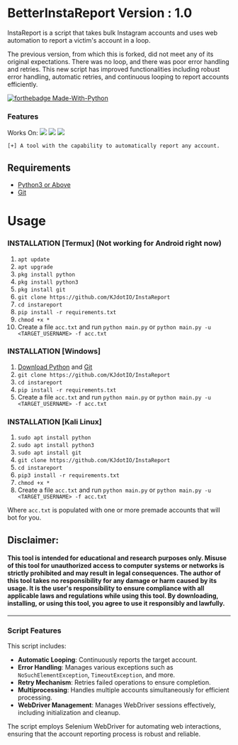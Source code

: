 # BetterInstaReport Version : 1.0

InstaReport is a script that takes bulk Instagram accounts and uses web automation to report a victim's account in a loop.

The previous version, from which this is forked, did not meet any of its original expectations. There was no loop, and there was poor error handling and retries. This new script has improved functionalities including robust error handling, automatic retries, and continuous looping to report accounts efficiently.

[![forthebadge Made-With-Python](http://ForTheBadge.com/images/badges/made-with-python.svg)](https://www.python.org/)

### Features
Works On:
<a href="https://t.me/hackerExploits"><img src="https://img.shields.io/badge/Android-3DDC84?style=for-the-badge&logo=android&logoColor=white"></a>
<a href="https://t.me/hackerExploits"><img src="https://img.shields.io/badge/Windows-0078D6?style=for-the-badge&logo=windows&logoColor=white"></a>
<a href="https://t.me/hackerExploits"><img src="https://img.shields.io/badge/-kali%20linux-lightgrey"></a>

```
[+] A tool with the capability to automatically report any account.
```

## Requirements
- [Python3 or Above](https://www.python.org/downloads/)
- [Git](https://git-scm.com/downloads)

# Usage 

### INSTALLATION [Termux] (Not working for Android right now) 

1. `apt update`
2. `apt upgrade`
3. `pkg install python`
4. `pkg install python3`
5. `pkg install git`
6. `git clone https://github.com/KJdotIO/InstaReport`
7. `cd instareport`
8. `pip install -r requirements.txt`
9. `chmod +x *`
10. Create a file `acc.txt` and run `python main.py` or `python main.py -u <TARGET_USERNAME> -f acc.txt`

### INSTALLATION [Windows]

1. [Download Python](https://www.python.org/downloads/) and [Git](https://git-scm.com/downloads)
2. `git clone https://github.com/KJdotIO/InstaReport`
3. `cd instareport`
4. `pip install -r requirements.txt`
5. Create a file `acc.txt` and run `python main.py` or `python main.py -u <TARGET_USERNAME> -f acc.txt`

### INSTALLATION [Kali Linux]

1. `sudo apt install python`
2. `sudo apt install python3`
3. `sudo apt install git`
4. `git clone https://github.com/KJdotIO/InstaReport`
5. `cd instareport`
6. `pip3 install -r requirements.txt`
7. `chmod +x *`
8. Create a file `acc.txt` and run `python main.py` or `python main.py -u <TARGET_USERNAME> -f acc.txt`

Where `acc.txt` is populated with one or more premade accounts that will bot for you.
## Disclaimer:
#### This tool is intended for educational and research purposes only. Misuse of this tool for unauthorized access to computer systems or networks is strictly prohibited and may result in legal consequences. The author of this tool takes no responsibility for any damage or harm caused by its usage. It is the user's responsibility to ensure compliance with all applicable laws and regulations while using this tool. By downloading, installing, or using this tool, you agree to use it responsibly and lawfully.

---

### Script Features

This script includes:

- **Automatic Looping**: Continuously reports the target account.
- **Error Handling**: Manages various exceptions such as `NoSuchElementException`, `TimeoutException`, and more.
- **Retry Mechanism**: Retries failed operations to ensure completion.
- **Multiprocessing**: Handles multiple accounts simultaneously for efficient processing.
- **WebDriver Management**: Manages WebDriver sessions effectively, including initialization and cleanup.

The script employs Selenium WebDriver for automating web interactions, ensuring that the account reporting process is robust and reliable.